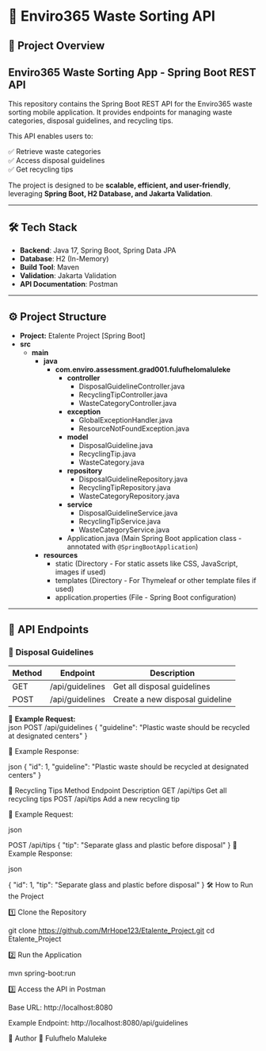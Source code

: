 # 🌱 Enviro365 Waste Sorting API  

## 📌 Project Overview  

## Enviro365 Waste Sorting App - Spring Boot REST API

This repository contains the Spring Boot REST API for the Enviro365 waste sorting mobile application.  It provides endpoints for managing waste categories, disposal guidelines, and recycling tips.
 
This API enables users to:  

✅ Retrieve waste categories  
✅ Access disposal guidelines  
✅ Get recycling tips  

The project is designed to be **scalable, efficient, and user-friendly**, leveraging **Spring Boot, H2 Database, and Jakarta Validation**.  

---

## 🛠️ Tech Stack  
- **Backend**: Java 17, Spring Boot, Spring Data JPA  
- **Database**: H2 (In-Memory)  
- **Build Tool**: Maven  
- **Validation**: Jakarta Validation  
- **API Documentation**: Postman  

---

## ⚙️ Project Structure  


*   **Project:** Etalente Project [Spring Boot]
*   **src**
    *   **main**
        *   **java**
            *   **com.enviro.assessment.grad001.fulufhelomaluleke**
                *   **controller**
                    *   DisposalGuidelineController.java
                    *   RecyclingTipController.java
                    *   WasteCategoryController.java
                *   **exception**
                    *   GlobalExceptionHandler.java
                    *   ResourceNotFoundException.java
                *   **model**
                    *   DisposalGuideline.java
                    *   RecyclingTip.java
                    *   WasteCategory.java
                *   **repository**
                    *   DisposalGuidelineRepository.java
                    *   RecyclingTipRepository.java
                    *   WasteCategoryRepository.java
                *   **service**
                    *   DisposalGuidelineService.java
                    *   RecyclingTipService.java
                    *   WasteCategoryService.java
                *   Application.java (Main Spring Boot application class - annotated with `@SpringBootApplication`)
        *   **resources**
            *   static (Directory - For static assets like CSS, JavaScript, images if used)
            *   templates (Directory - For Thymeleaf or other template files if used)
            *   application.properties (File - Spring Boot configuration)




---

## 🚀 API Endpoints  

### 📌 **Disposal Guidelines**
| Method | Endpoint              | Description |
|--------|----------------------|-------------|
| GET  | /api/guidelines     | Get all disposal guidelines |
| POST | /api/guidelines     | Create a new disposal guideline |

📌 **Example Request:**  
json
POST /api/guidelines
{
    "guideline": "Plastic waste should be recycled at designated centers"
}


📌 Example Response:

json
{
    "id": 1,
    "guideline": "Plastic waste should be recycled at designated centers"
}


📌 Recycling Tips
Method	Endpoint	Description
GET     /api/tips	Get all recycling tips
POST	/api/tips	Add a new recycling tip

📌 Example Request:

json

POST /api/tips
{
    "tip": "Separate glass and plastic before disposal"
}
📌 Example Response:

json

{
    "id": 1,
    "tip": "Separate glass and plastic before disposal"
}
🛠️ How to Run the Project

1️⃣ Clone the Repository

git clone https://github.com/MrHope123/Etalente_Project.git
cd Etalente_Project

2️⃣ Run the Application

mvn spring-boot:run

3️⃣ Access the API in Postman

Base URL: http://localhost:8080

Example Endpoint: http://localhost:8080/api/guidelines

📝 Author
👤 Fulufhelo Maluleke







